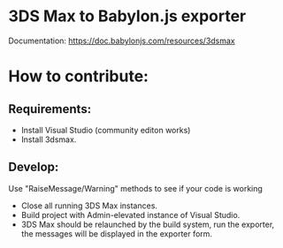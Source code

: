 3DS Max to Babylon.js exporter
==============================

Documentation: https://doc.babylonjs.com/resources/3dsmax

# How to contribute:
## Requirements:
* Install Visual Studio (community editon works)
* Install 3dsmax.

## Develop:
Use "RaiseMessage/Warning" methods to see if your code is working
* Close all running 3DS Max instances.
* Build project with Admin-elevated instance of Visual Studio.
* 3DS Max should be relaunched by the build system, run the exporter, the messages will be displayed in the exporter form.
